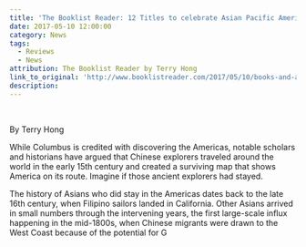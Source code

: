 ```yaml
---
title: 'The Booklist Reader: 12 Titles to celebrate Asian Pacific American Heritage Month'
date: 2017-05-10 12:00:00
category: News
tags:
  - Reviews
  - News
attribution: The Booklist Reader by Terry Hong
link_to_original: 'http://www.booklistreader.com/2017/05/10/books-and-authors/celebrate-asian-pacific-american-heritage-month-with-12-new-titles/'
description:
---
```



&nbsp;

By Terry Hong

While Columbus is credited with discovering the Americas, notable scholars and historians have argued that Chinese explorers traveled around the world in the early 15th century and created a surviving map that shows America on its route. Imagine if those ancient explorers had stayed.

The history of Asians who did stay in the Americas dates back to the late 16th century, when Filipino sailors landed in California. Other Asians arrived in small numbers through the intervening years, the first large-scale influx happening in the mid-1800s, when Chinese migrants were drawn to the West Coast because of the potential for G